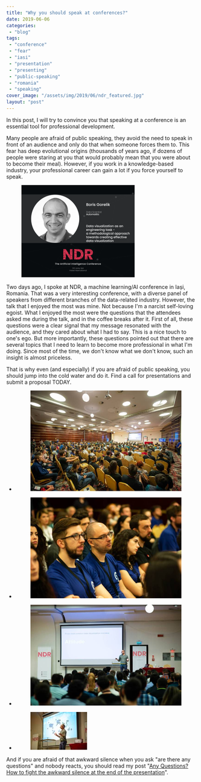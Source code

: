 ```yaml
---
title: "Why you should speak at conferences?"
date: 2019-06-06
categories: 
 - "blog"
tags: 
 - "conference"
 - "fear"
 - "iasi"
 - "presentation"
 - "presenting"
 - "public-speaking"
 - "romania"
 - "speaking"
cover_image: "/assets/img/2019/06/ndr_featured.jpg"
layout: "post"
---
```


<!-- wp:paragraph -->
In this post, I will try to convince you that speaking at a conference is an essential tool for professional development.


<!-- /wp:paragraph -->

<!-- wp:paragraph -->
Many people are afraid of public speaking, they avoid the need to speak in front of an audience and only do that when someone forces them to. This fear has deep evolutional origins (thousands of years ago, if dozens of people were staring at you that would probably mean that you were about to become their meal). However, if you work in a knowledge-based industry, your professional career can gain a lot if you force yourself to speak.


<!-- /wp:paragraph -->

<!-- wp:html -->
<div class="wp-block-image"><figure class="alignright is-resized"><img src="/assets/img/2019/06/boris-gorelik-01.png" alt="" class="wp-image-2529"></figure></div>


<!-- /wp:html -->

<!-- wp:paragraph -->
Two days ago, I spoke at NDR, a machine learning/AI conference in Iași, Romania. That was a very interesting conference, with a diverse panel of speakers from different branches of the data-related industry. However, the talk that I enjoyed the most was mine. Not because I'm a narcist self-loving egoist. What I enjoyed the most were the questions that the attendees asked me during the talk, and in the coffee breaks after it. First of all, these questions were a clear signal that my message resonated with the audience, and they cared about what I had to say. This is a nice touch to one's ego. But more importantly, these questions pointed out that there are several topics that I need to learn to become more professional in what I'm doing. Since most of the time, we don't know what we don't know, such an insight is almost priceless.


<!-- /wp:paragraph -->

<!-- wp:paragraph -->
That is why even (and especially) if you are afraid of public speaking, you should jump into the cold water and do it. Find a call for presentations and submit a proposal TODAY.


<!-- /wp:paragraph -->

<!-- wp:gallery {"ids":[2533,2531,2532,2534]} -->
* <figure><img src="/assets/img/2019/06/61685520_352868922083822_3754615557819727872_o.jpg" alt="" data-id="2533" class="wp-image-2533"></figure>

* <figure><img src="/assets/img/2019/06/61820794_352902385413809_4740164536248565760_o.jpg" alt="" data-id="2531" class="wp-image-2531"></figure>

* <figure><img src="/assets/img/2019/06/61668361_352902442080470_3356045856926072832_o.jpg" alt="" data-id="2532" class="wp-image-2532"></figure>

* <figure><img src="/assets/img/2019/06/61750049_352902355413812_6239805006766145536_o.jpg" alt="" data-id="2534" class="wp-image-2534"></figure>


<!-- /wp:gallery -->

<!-- wp:paragraph -->
And if you are afraid of that awkward silence when you ask "are there any questions" and nobody reacts, you should read my post "[Any Questions? How to fight the awkward silence at the end of the presentation](https://gorelik.net/2018/09/20/any-questions-how-to-fight-the-awkward-silence-at-the-and-of-a-presentation/)".


<!-- /wp:paragraph -->
